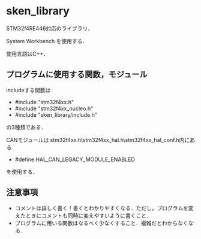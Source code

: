 # sken_library
STM32f4RE446対応のライブラリ．

System Workbench を使用する．

使用言語はC++．

## プログラムに使用する関数，モジュール
includeする関数は
- #include "stm32f4xx.h"
- #include "stm32f4xx_nucleo.h"
- #include "sken_library/include.h"<br>

の3種類である．

CANモジュールは
stm32f4xx.h\stm32f4xx_hal.h\stm32f4xx_hal_conf.h内にある
- #define HAL_CAN_LEGACY_MODULE_ENABLED

を使用する．

## 注意事項
- コメントは詳しく書く！書くとわかりやすくなる．ただし，プログラムを変えたときにコメントも同時に変えやすいように書くこと．
- プログラムに用いる関数はなるべく少なくすること．複雑だとわからなくなる．
